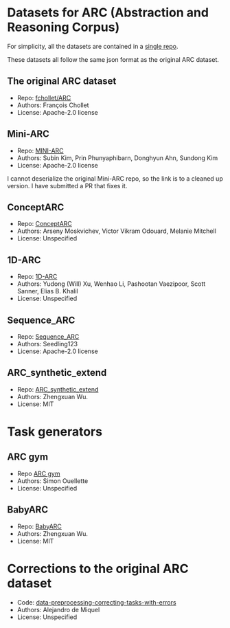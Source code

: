 # Datasets for ARC (Abstraction and Reasoning Corpus)

For simplicity, all the datasets are contained in a [single repo](https://github.com/neoneye/arc-dataset-collection).

These datasets all follow the same json format as the original ARC dataset.

## The original ARC dataset

- Repo: [fchollet/ARC](https://github.com/fchollet/ARC/tree/master/data)
- Authors: François Chollet
- License: Apache-2.0 license

## Mini-ARC

- Repo: [MINI-ARC](https://github.com/neoneye/MINI-ARC/tree/master/data/MiniARC)
- Authors: Subin Kim, Prin Phunyaphibarn, Donghyun Ahn, Sundong Kim
- License: Apache-2.0 license

I cannot deserialize the original Mini-ARC repo, so the link is to a cleaned up version.
I have submitted a PR that fixes it.

## ConceptARC

- Repo: [ConceptARC](https://github.com/victorvikram/ConceptARC/tree/main/corpus)
- Authors: Arseny Moskvichev, Victor Vikram Odouard, Melanie Mitchell
- License: Unspecified

## 1D-ARC

- Repo: [1D-ARC](https://github.com/khalil-research/1D-ARC/tree/main/dataset)
- Authors: Yudong (Will) Xu, Wenhao Li, Pashootan Vaezipoor, Scott Sanner, Elias B. Khalil
- License: Unspecified

## Sequence\_ARC

- Repo: [Sequence_ARC](https://github.com/seedling123/Sequence_ARC)
- Authors: Seedling123
- License: Apache-2.0 license

## ARC\_synthetic\_extend

- Repo: [ARC_synthetic_extend](https://github.com/frankaging/ARC_synthetic_extend)
- Authors: Zhengxuan Wu.
- License: MIT


# Task generators

## ARC gym

- Repo [ARC gym](https://github.com/SimonOuellette35/ARC_gym)
- Authors: Simon Ouellette
- License: Unspecified

## BabyARC

- Repo: [BabyARC](https://github.com/frankaging/BabyARC)
- Authors: Zhengxuan Wu.
- License: MIT


# Corrections to the original ARC dataset

- Code: [data-preprocessing-correcting-tasks-with-errors](https://www.kaggle.com/code/ademiquel/data-preprocessing-correcting-tasks-with-errors/notebook)
- Authors: Alejandro de Miquel
- License: Unspecified
